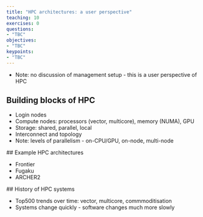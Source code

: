 ```yaml
---
title: "HPC architectures: a user perspective"
teaching: 10
exercises: 0
questions:
- "TBC"
objectives:
- "TBC"
keypoints:
- "TBC"
---
```


- Note: no discussion of management setup - this is a user perspective of HPC

## Building blocks of HPC

- Login nodes
- Compute nodes: processors (vector, multicore), memory (NUMA), GPU
- Storage: shared, parallel, local
- Interconnect and topology
- Note: levels of parallelism - on-CPU/GPU, on-node, multi-node

## Example HPC architectures

- Frontier
- Fugaku
- ARCHER2

## History of HPC systems

- Top500 trends over time: vector, multicore, commmoditisation
- Systems change quickly - software changes much more slowly


